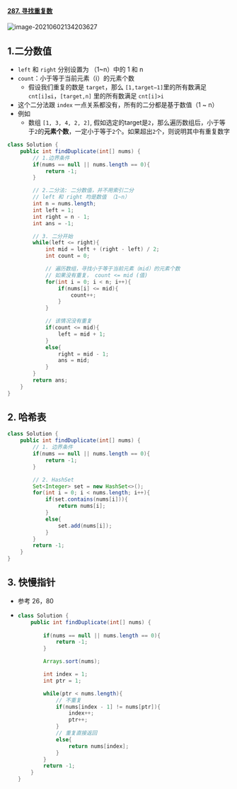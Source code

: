#### [287. 寻找重复数](https://leetcode-cn.com/problems/find-the-duplicate-number/)

![image-20210602134203627](https://raw.githubusercontent.com/TWDH/Leetcode-From-Zero/pictures/img/image-20210602134203627.png)

## 1.二分数值

* `left` 和 `right` 分别设置为 （1~n）中的 1 和 n
* `count`：小于等于当前元素（i）的元素个数
  * 假设我们重复的数是 `target`，那么 `[1,target−1]`里的所有数满足 `cnt[i]≤i`，`[target,n]` 里的所有数满足 `cnt[i]>i`
* 这个二分法跟 `index` 一点关系都没有，所有的二分都是基于数值（1 ~ n）
* 例如
  * 数组 `[1, 3, 4, 2, 2]`, 假如选定的target是`2`，那么遍历数组后，小于等于`2`的**元素个数**，一定小于等于`2`个。如果超出`2`个，则说明其中有重复数字

```java
class Solution {
    public int findDuplicate(int[] nums) {
        // 1.边界条件
        if(nums == null || nums.length == 0){
            return -1;
        }

        // 2.二分法: 二分数值，并不用索引二分
        // left 和 right 均是数值 （1~n）
        int n = nums.length;
        int left = 1;
        int right = n - 1;
        int ans = -1;

        // 3. 二分开始
        while(left <= right){
            int mid = left + (right - left) / 2;
            int count = 0;

            // 遍历数组，寻找小于等于当前元素（mid）的元素个数
            // 如果没有重复， count <= mid (值)
            for(int i = 0; i < n; i++){
                if(nums[i] <= mid){
                    count++;
                }
            }

            // 该情况没有重复
            if(count <= mid){
                left = mid + 1;
            }
            else{
                right = mid - 1;
                ans = mid;
            }
        }
        return ans;
    }
}
```



## 2. 哈希表

```java
class Solution {
    public int findDuplicate(int[] nums) {
        // 1. 边界条件
        if(nums == null || nums.length == 0){
            return -1;
        }

        // 2. HashSet
        Set<Integer> set = new HashSet<>();
        for(int i = 0; i < nums.length; i++){
            if(set.contains(nums[i])){
                return nums[i];
            }
            else{
                set.add(nums[i]);
            }
        }
        return -1;
    }
}
```

## 3. 快慢指针

- 参考 26，80

- ```java
  class Solution {
      public int findDuplicate(int[] nums) {
          
          if(nums == null || nums.length == 0){
              return -1;
          }
  
          Arrays.sort(nums);
  
          int index = 1;
          int ptr = 1;
  
          while(ptr < nums.length){
              // 不重复
              if(nums[index - 1] != nums[ptr]){
                  index++;
                  ptr++;
              }
              // 重复直接返回
              else{
                  return nums[index];
              }
          }
          return -1;
      }
  }
  ```

